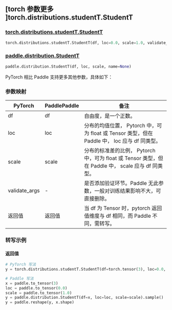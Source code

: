 ## [torch 参数更多 ]torch.distributions.studentT.StudentT

### [torch.distributions.studentT.StudentT](https://pytorch.org/docs/stable/distributions.html#studentt)

```python
torch.distributions.studentT.StudentT(df, loc=0.0, scale=1.0, validate_args=None)
```

### [paddle.distribution.StudentT](https://www.paddlepaddle.org.cn/documentation/docs/zh/api/paddle/distribution/StudentT_cn.html)

```python
paddle.distribution.StudentT(df, loc, scale, name=None)
```

PyTorch 相比 Paddle 支持更多其他参数，具体如下：

### 参数映射


| PyTorch       | PaddlePaddle | 备注                                                                                  |
| ------------- | ------------ | ------------------------------------------------------------------------------------- |
| df            | df           | 自由度，是一个正数。                                                                  |
| loc           | loc          | 分布的均值位置， Pytorch 中，可为 float 或 Tensor 类型，但在 Paddle 中， loc 应与 df 同类型。       |
| scale         | scale        | 分布的标准差的比例， Pytorch 中，可为 float 或 Tensor 类型，但在 Paddle 中， scale 应与 df 同类型。 |
| validate_args | -            | 是否添加验证环节。Paddle 无此参数，一般对训练结果影响不大，可直接删除。               |
| 返回值          | 返回值          | 当 df 为 Tensor 时，pytorch 返回值维度与 df 相同，而 Paddle 不同，需转写。                                  |

### 转写示例

#### 返回值

```python
# PyTorch 写法
y = torch.distributions.studentT.StudentT(df=torch.tensor(3), loc=0.0, scale=1.0).sample()

# Paddle 写法
x = paddle.to_tensor(3)
loc = paddle.to_tensor(0.0)
scale = paddle.to_tensor(1.0)
y = paddle.distribution.StudentT(df=x, loc=loc, scale=scale).sample()
y = paddle.reshape(y, x.shape)
```
